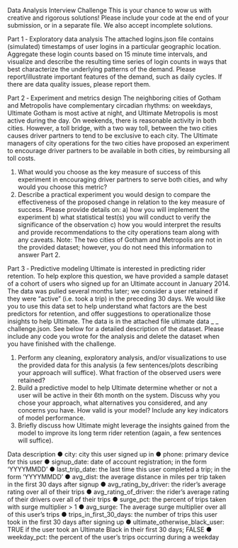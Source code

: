 Data Analysis Interview Challenge
This is your chance to wow us with creative and rigorous solutions! Please include your code at
the end of your submission, or in a separate file. We also accept incomplete solutions.

Part 1 ‐ Exploratory data analysis
The attached logins.json file contains (simulated) timestamps of user logins in a particular
geographic location. Aggregate these login counts based on 15­ minute time intervals, and
visualize and describe the resulting time series of login counts in ways that best characterize the
underlying patterns of the demand. Please report/illustrate important features of the demand,
such as daily cycles. If there are data quality issues, please report them.

Part 2 ‐ Experiment and metrics design
The neighboring cities of Gotham and Metropolis have complementary circadian rhythms: on
weekdays, Ultimate Gotham is most active at night, and Ultimate Metropolis is most active
during the day. On weekends, there is reasonable activity in both cities.
However, a toll bridge, with a two way toll, between the two cities causes driver partners to tend
to be exclusive to each city. The Ultimate managers of city operations for the two cities have
proposed an experiment to encourage driver partners to be available in both cities, by
reimbursing all toll costs.
1) What would you choose as the key measure of success of this experiment in
encouraging driver partners to serve both cities, and why would you choose this metric?
2) Describe a practical experiment you would design to compare the effectiveness of the
proposed change in relation to the key measure of success. Please provide details on:
a) how you will implement the experiment
b) what statistical test(s) you will conduct to verify the significance of the
observation
c) how you would interpret the results and provide recommendations to the city
operations team along with any caveats.
Note: The two cities of Gotham and Metropolis are not in the provided dataset; however, you do
not need this information to answer Part 2.

Part 3 ‐ Predictive modeling
Ultimate is interested in predicting rider retention. To help explore this question, we have
provided a sample dataset of a cohort of users who signed up for an Ultimate account in
January 2014. The data was pulled several months later; we consider a user retained if they
were “active” (i.e. took a trip) in the preceding 30 days.
We would like you to use this data set to help understand what factors are the best predictors
for retention, and offer suggestions to operationalize those insights to help Ultimate.
The data is in the attached file ultimate
data
_
_
challenge.json. See below for a detailed
description of the dataset. Please include any code you wrote for the analysis and delete the
dataset when you have finished with the challenge.
1. Perform any cleaning, exploratory analysis, and/or visualizations to use the provided
data for this analysis (a few sentences/plots describing your approach will suffice). What
fraction of the observed users were retained?
2. Build a predictive model to help Ultimate determine whether or not a user will be active in
their 6th month on the system. Discuss why you chose your approach, what alternatives
you considered, and any concerns you have. How valid is your model? Include any key
indicators of model performance.
3. Briefly discuss how Ultimate might leverage the insights gained from the model to
improve its long term rider retention (again, a few sentences will suffice).

Data description
● city: city this user signed up in
● phone: primary device for this user
● signup_date: date of account registration; in the form ‘YYYYMMDD’
● last_trip_date: the last time this user completed a trip; in the form ‘YYYYMMDD’
● avg_dist: the average distance in miles per trip taken in the first 30 days after signup
● avg_rating_by_driver: the rider’s average rating over all of their trips
● avg_rating_of_driver: the rider’s average rating of their drivers over all of their trips
● surge_pct: the percent of trips taken with surge multiplier > 1
● avg_surge: The average surge multiplier over all of this user’s trips
● trips_in_first_30_days: the number of trips this user took in the first 30 days after signing up
● ultimate_otherwise_black_user: TRUE if the user took an Ultimate Black in their first 30 days; FALSE
● weekday_pct: the percent of the user’s trips occurring during a weekday
